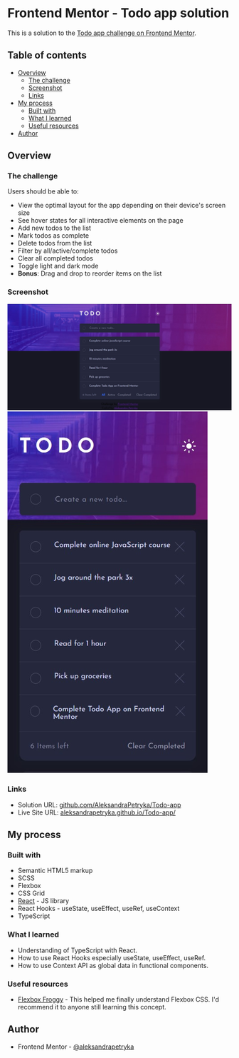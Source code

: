 # Frontend Mentor - Todo app solution

This is a solution to the [Todo app challenge on Frontend Mentor](https://www.frontendmentor.io/challenges/todo-app-Su1_KokOW). 

## Table of contents

- [Overview](#overview)
  - [The challenge](#the-challenge)
  - [Screenshot](#screenshot)
  - [Links](#links)
- [My process](#my-process)
  - [Built with](#built-with)
  - [What I learned](#what-i-learned)
  - [Useful resources](#useful-resources)
- [Author](#author)


## Overview

### The challenge

Users should be able to:

- View the optimal layout for the app depending on their device's screen size
- See hover states for all interactive elements on the page
- Add new todos to the list
- Mark todos as complete
- Delete todos from the list
- Filter by all/active/complete todos
- Clear all completed todos
- Toggle light and dark mode
- **Bonus**: Drag and drop to reorder items on the list

### Screenshot

![desktop-screenshot](./src/images/screenshot.jpg)
![mobile screnshot](./src/images/mobile-screenshot.jpg)

### Links

- Solution URL: [github.com/AleksandraPetryka/Todo-app](https://github.com/AleksandraPetryka/Todo-app)
- Live Site URL: [aleksandrapetryka.github.io/Todo-app/](https://aleksandrapetryka.github.io/Todo-app/)

## My process

### Built with

- Semantic HTML5 markup
- SCSS
- Flexbox
- CSS Grid
- [React](https://reactjs.org/) - JS library
- React Hooks - useState, useEffect, useRef, useContext
- TypeScript


### What I learned
- Understanding of TypeScript with React.
- How to use React Hooks especially useState, useEffect, useRef.
- How to use Context API as global data in functional components.

### Useful resources

- [Flexbox Froggy](https://flexboxfroggy.com/#pl) - This helped me finally understand Flexbox CSS. I'd recommend it to anyone still learning this concept.


## Author

- Frontend Mentor - [@aleksandrapetryka](https://www.frontendmentor.io/profile/aleksandrapetryka)